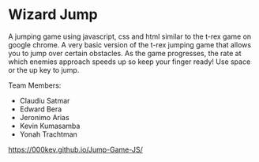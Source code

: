 # Wizard Jump
A jumping game using javascript, css and html similar to the t-rex game on google chrome.
A very basic version of the t-rex jumping game that allows you to jump over certain obstacles.
As the game progresses, the rate at which enemies approach speeds up so keep your finger ready!
Use space or the up key to jump.


Team Members:
- Claudiu Satmar
- Edward Bera
- Jeronimo Arias
- Kevin Kumasamba
- Yonah Trachtman

https://000kev.github.io/Jump-Game-JS/
